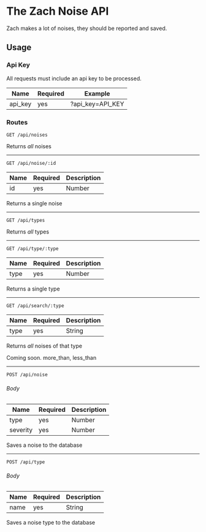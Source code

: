 # The Zach Noise API

Zach makes a lot of noises, they should be reported and saved.

## Usage

### Api Key

All requests must include an api key to be processed.

| Name      | Required  | Example           |
| --------- | --------- | ----------------- |
| api_key   | yes       | ?api_key=API_KEY  |


### Routes


```GET /api/noises```

Returns _all_ noises

-----

```GET /api/noise/:id```

| Name  | Required  | Description   |
| ----- | --------- | ------------- |
| id    | yes       | Number        |

Returns a single noise

-----

```GET /api/types```

Returns _all_ types

-----

```GET /api/type/:type```

| Name  | Required  | Description   |
| ----- | --------- | ------------- |
| type  | yes       | Number        |

Returns a single type

-----

```GET /api/search/:type```

| Name  | Required  | Description   |
| ----- | --------- | ------------- |   
| type  | yes       | String        |

Returns _all_ noises of that type

Coming soon. more_than, less_than

-----

```POST /api/noise```

###### Body

| Name      | Required  | Description   |
| --------- | --------- | ------------- |   
| type      | yes       | Number        |
| severity  | yes       | Number        |

Saves a noise to the database

-----

```POST /api/type```

###### Body

| Name      | Required  | Description   |
| --------- | --------- | ------------- |   
| name      | yes       | String        |

Saves a noise type to the database
